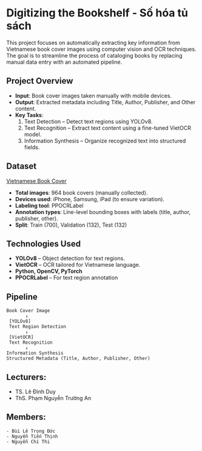 # Digitizing the Bookshelf - Số hóa tủ sách
This project focuses on automatically extracting key information from Vietnamese book cover images using computer vision and OCR techniques. The goal is to streamline the process of cataloging books by replacing manual data entry with an automated pipeline.

## Project Overview
- **Input**: Book cover images taken manually with mobile devices.
- **Output**: Extracted metadata including Title, Author, Publisher, and Other content.
- **Key Tasks**:
  1. Text Detection – Detect text regions using YOLOv8.
  2. Text Recognition – Extract text content using a fine-tuned VietOCR model.
  3. Information Synthesis – Organize recognized text into structured fields.
 
## Dataset
[Vietnamese Book Cover](https://www.kaggle.com/datasets/chithinguyen/vietnamese-book-covers)
- **Total images**: 964 book covers (manually collected).
- **Devices used**: iPhone, Samsung, iPad (to ensure variation).
- **Labeling tool**: PPOCRLabel
- **Annotation types**: Line-level bounding boxes with labels (title, author, publisher, other).
- **Split**: Train (700), Validation (132), Test (132)

##  Technologies Used
- **YOLOv8** – Object detection for text regions.
- **VietOCR** – OCR tailored for Vietnamese language.
- **Python, OpenCV, PyTorch**
- **PPOCRLabel** – For text region annotation

## Pipeline
```
Book Cover Image
       ↓
 [YOLOv8]
 Text Region Detection
       ↓
 [VietOCR]
 Text Recognition
       ↓
Information Synthesis
Structured Metadata (Title, Author, Publisher, Other)
```
## Lecturers:
  - TS. Lê Đình Duy
  - ThS. Phạm Nguyễn Trường An
## Members:
	- Bùi Lê Trọng Đức
	- Nguyễn Tiến Thịnh
	- Nguyễn Chí Thi


